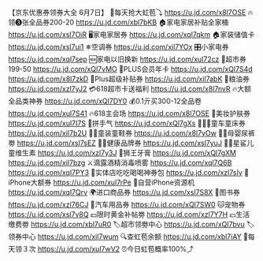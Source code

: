 【京东优惠券领券大全 6月7日】
🧧每天抢大虹苞⤵
https://u.jd.com/x8l7OSE
🔥领❸张全品券200-20
https://u.jd.com/xbl7bKB
🏠家电家居补贴全家桶
https://u.jd.com/xsl7OiR
🖥家电家居券
https://u.jd.com/xql7qkm
🏠家装储值卡
https://u.jd.com/xsl7ui1
❄空调券
https://u.jd.com/xil7YOx
🎛小家电券
https://u.jd.com/xql7sep
🆕家电以旧换新
https://u.jd.com/xul72cz
🛒超市券199-50
https://u.jd.com/xQl7vMO
👑PLUS会员年卡
https://u.jd.com/xQl7S4d
https://u.jd.com/x8l7zkD
👟Plus超级补贴券
https://u.jd.com/xil7abK
🍚粮油券
https://u.jd.com/xzl7yJ2
💳618超市卡送福利
https://u.jd.com/x8l7nvR
🔥大额全品类神券 
https://u.jd.com/xQl7DY0
💰0.1亓买300-12全品卷
https://u.jd.com/xul7S41
🔥618主会场
https://u.jd.com/x8l7OSE
💄美妆护肤券
https://u.jd.com/xul7I7S
🎰拼手气
https://u.jd.com/xQl7gXs
🚴🏻‍♀童车童床券
https://u.jd.com/xil7b2U
👶🏻童装童鞋券
https://u.jd.com/x8l7yOw
👶🏻母婴尿裤劵
https://u.jd.com/xsl7sEZ
💪🏻健康品牌券
https://u.jd.com/xsl7yuJ
👶🏻星鲨儿童维生素
https://u.jd.com/xzl7y3J
🦁狮王牙膏
https://u.jd.com/xQl7gXM
https://u.jd.com/xil7bzg
⚔滴露酒精消毒喷雾
https://u.jd.com/xql7Q6B
https://u.jd.com/xql7PY3
🍕实体店吃吃喝喝神券包
https://u.jd.com/xzl7sIy
 iPhone大额券
https://u.jd.com/xul7rPe
📱自营iPhone资源机
https://u.jd.com/xql7Qrv
🌍进口商品券
https://u.jd.com/xsl7S8X
📖图书券
https://u.jd.com/xzl76CJ
🚗汽车用品券
https://u.jd.com/xQl7SW0
🐱宠物券
https://u.jd.com/xsl7v8Q
💵限时黄金补帖劵
https://u.jd.com/xzl7Y7H
💴生活缴费劵
https://u.jd.com/xbl7uR0
🏷超市领劵中心
https://u.jd.com/xQl7bvu
🏷领券中心
https://u.jd.com/xil7wum
🔍查虹苞余额
https://u.jd.com/xbl7iAY
🧧每天领３次
https://u.jd.com/xul7wV2
⏰今日虹苞概率100%⤴